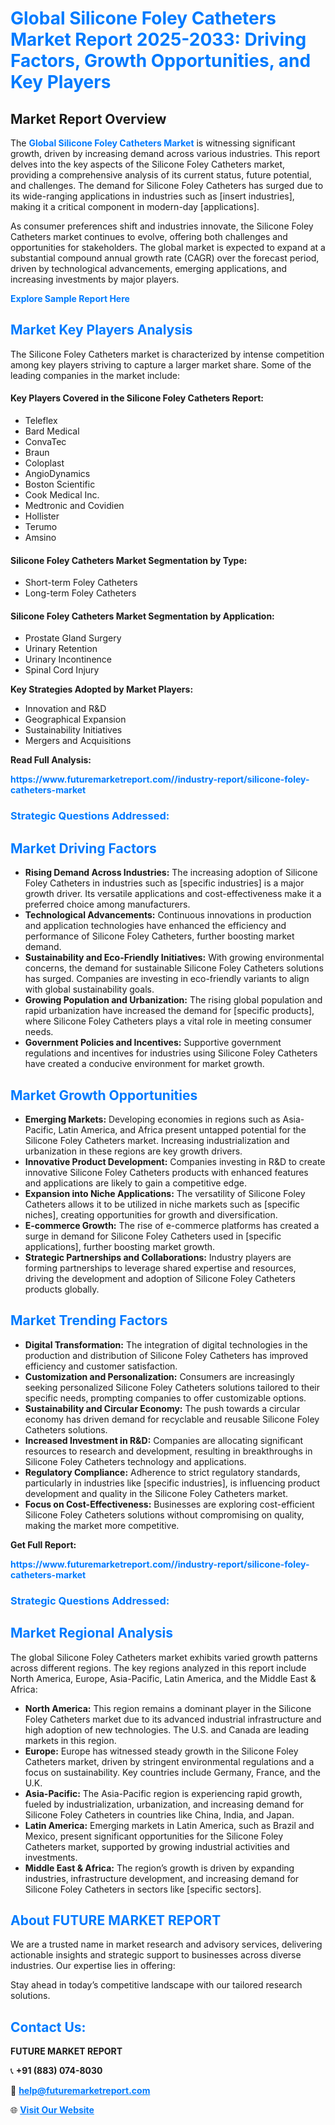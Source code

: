 <h1 style="color: #007BFF;">Global Silicone Foley Catheters Market Report 2025-2033: Driving Factors, Growth Opportunities, and Key Players</h1>

<section id="overview">
<h2>Market Report Overview</h2>
<p>The <a href="https://www.futuremarketreport.com//industry-report/silicone-foley-catheters-market" style="color: #007BFF; text-decoration: none;"><strong>Global Silicone Foley Catheters Market</strong></a> is witnessing significant growth, driven by increasing demand across various industries. This report delves into the key aspects of the Silicone Foley Catheters market, providing a comprehensive analysis of its current status, future potential, and challenges. The demand for Silicone Foley Catheters has surged due to its wide-ranging applications in industries such as [insert industries], making it a critical component in modern-day [applications].</p>
<p>As consumer preferences shift and industries innovate, the Silicone Foley Catheters market continues to evolve, offering both challenges and opportunities for stakeholders. The global market is expected to expand at a substantial compound annual growth rate (CAGR) over the forecast period, driven by technological advancements, emerging applications, and increasing investments by major players.</p>
</section>

<section id="overview">
<p><a href="https://www.futuremarketreport.com//request-sample/reportId=92714" style="color: #007BFF; text-decoration: none;"><strong>Explore Sample Report Here</strong></a></p>
</section>

<section id="key-players">
<h2 style="color: #007BFF;">Market Key Players Analysis</h2>
<p>The Silicone Foley Catheters market is characterized by intense competition among key players striving to capture a larger market share. Some of the leading companies in the market include:</p>
<h4>Key Players Covered in the Silicone Foley Catheters Report:</h4>
<ul><li>Teleflex</li><li>Bard Medical</li><li>ConvaTec</li><li>Braun</li><li>Coloplast</li><li>AngioDynamics</li><li>Boston Scientific</li><li>Cook Medical Inc.</li><li>Medtronic and Covidien</li><li>Hollister</li><li>Terumo</li><li>Amsino</li></ul>
<h4>Silicone Foley Catheters Market Segmentation by Type:</h4>
<ul><li>Short-term Foley Catheters</li><li>Long-term Foley Catheters</li></ul>

<h4>Silicone Foley Catheters Market Segmentation by Application:</h4>
<ul><li>Prostate Gland Surgery</li><li>Urinary Retention</li><li>Urinary Incontinence</li><li>Spinal Cord Injury</li></ul>
<p><strong>Key Strategies Adopted by Market Players:</strong></p>
<ul>
<li>Innovation and R&D</li>
<li>Geographical Expansion</li>
<li>Sustainability Initiatives</li>
<li>Mergers and Acquisitions</li>
</ul>
</section>

<section>
<p><strong>Read Full Analysis: </strong></p><a href="https://www.futuremarketreport.com//industry-report/silicone-foley-catheters-market" style="color: #007BFF; text-decoration: none;"><strong>https://www.futuremarketreport.com//industry-report/silicone-foley-catheters-market</strong></a>
<h3 style="color: #007BFF;">Strategic Questions Addressed:</h3>
</section>

<section id="driving-factors">
<h2 style="color: #007BFF;">Market Driving Factors</h2>
<ul>
<li><strong>Rising Demand Across Industries:</strong> The increasing adoption of Silicone Foley Catheters in industries such as [specific industries] is a major growth driver. Its versatile applications and cost-effectiveness make it a preferred choice among manufacturers.</li>
<li><strong>Technological Advancements:</strong> Continuous innovations in production and application technologies have enhanced the efficiency and performance of Silicone Foley Catheters, further boosting market demand.</li>
<li><strong>Sustainability and Eco-Friendly Initiatives:</strong> With growing environmental concerns, the demand for sustainable Silicone Foley Catheters solutions has surged. Companies are investing in eco-friendly variants to align with global sustainability goals.</li>
<li><strong>Growing Population and Urbanization:</strong> The rising global population and rapid urbanization have increased the demand for [specific products], where Silicone Foley Catheters plays a vital role in meeting consumer needs.</li>
<li><strong>Government Policies and Incentives:</strong> Supportive government regulations and incentives for industries using Silicone Foley Catheters have created a conducive environment for market growth.</li>
</ul>
</section>

<section id="growth-opportunities">
<h2 style="color: #007BFF;">Market Growth Opportunities</h2>
<ul>
<li><strong>Emerging Markets:</strong> Developing economies in regions such as Asia-Pacific, Latin America, and Africa present untapped potential for the Silicone Foley Catheters market. Increasing industrialization and urbanization in these regions are key growth drivers.</li>
<li><strong>Innovative Product Development:</strong> Companies investing in R&D to create innovative Silicone Foley Catheters products with enhanced features and applications are likely to gain a competitive edge.</li>
<li><strong>Expansion into Niche Applications:</strong> The versatility of Silicone Foley Catheters allows it to be utilized in niche markets such as [specific niches], creating opportunities for growth and diversification.</li>
<li><strong>E-commerce Growth:</strong> The rise of e-commerce platforms has created a surge in demand for Silicone Foley Catheters used in [specific applications], further boosting market growth.</li>
<li><strong>Strategic Partnerships and Collaborations:</strong> Industry players are forming partnerships to leverage shared expertise and resources, driving the development and adoption of Silicone Foley Catheters products globally.</li>
</ul>
</section>

<section id="trending-factors">
<h2 style="color: #007BFF;">Market Trending Factors</h2>
<ul>
<li><strong>Digital Transformation:</strong> The integration of digital technologies in the production and distribution of Silicone Foley Catheters has improved efficiency and customer satisfaction.</li>
<li><strong>Customization and Personalization:</strong> Consumers are increasingly seeking personalized Silicone Foley Catheters solutions tailored to their specific needs, prompting companies to offer customizable options.</li>
<li><strong>Sustainability and Circular Economy:</strong> The push towards a circular economy has driven demand for recyclable and reusable Silicone Foley Catheters solutions.</li>
<li><strong>Increased Investment in R&D:</strong> Companies are allocating significant resources to research and development, resulting in breakthroughs in Silicone Foley Catheters technology and applications.</li>
<li><strong>Regulatory Compliance:</strong> Adherence to strict regulatory standards, particularly in industries like [specific industries], is influencing product development and quality in the Silicone Foley Catheters market.</li>
<li><strong>Focus on Cost-Effectiveness:</strong> Businesses are exploring cost-efficient Silicone Foley Catheters solutions without compromising on quality, making the market more competitive.</li>
</ul>
</section>

<section>
<p><strong>Get Full Report: </strong></p><a href="https://www.futuremarketreport.com//industry-report/silicone-foley-catheters-market" style="color: #007BFF; text-decoration: none;"><strong>https://www.futuremarketreport.com//industry-report/silicone-foley-catheters-market</strong></a>
<h3 style="color: #007BFF;">Strategic Questions Addressed:</h3>
</section>


<section id="regional-analysis">
<h2 style="color: #007BFF;">Market Regional Analysis</h2>
<p>The global Silicone Foley Catheters market exhibits varied growth patterns across different regions. The key regions analyzed in this report include North America, Europe, Asia-Pacific, Latin America, and the Middle East & Africa:</p>
<ul>
<li><strong>North America:</strong> This region remains a dominant player in the Silicone Foley Catheters market due to its advanced industrial infrastructure and high adoption of new technologies. The U.S. and Canada are leading markets in this region.</li>
<li><strong>Europe:</strong> Europe has witnessed steady growth in the Silicone Foley Catheters market, driven by stringent environmental regulations and a focus on sustainability. Key countries include Germany, France, and the U.K.</li>
<li><strong>Asia-Pacific:</strong> The Asia-Pacific region is experiencing rapid growth, fueled by industrialization, urbanization, and increasing demand for Silicone Foley Catheters in countries like China, India, and Japan.</li>
<li><strong>Latin America:</strong> Emerging markets in Latin America, such as Brazil and Mexico, present significant opportunities for the Silicone Foley Catheters market, supported by growing industrial activities and investments.</li>
<li><strong>Middle East & Africa:</strong> The region’s growth is driven by expanding industries, infrastructure development, and increasing demand for Silicone Foley Catheters in sectors like [specific sectors].</li>
</ul>
</section>

<footer>
<h2 style="color: #007BFF;">About FUTURE MARKET REPORT</h2>
<p>We are a trusted name in market research and advisory services, delivering actionable insights and strategic support to businesses across diverse industries. Our expertise lies in offering:</p>

<p>Stay ahead in today’s competitive landscape with our tailored research solutions.</p>

<h2 style="color: #007BFF;">Contact Us:</h2>
<p><strong>FUTURE MARKET REPORT</strong></p>
<p>📞 <strong>+91 (883) 074-8030</strong></p>
<p>📧 <strong><a href="mailto:help@futuremarketreport.com" style="color: #007BFF;">help@futuremarketreport.com</a></strong></p>
<p>🌐 <strong><a href="https://www.futuremarketreport.com/" style="color: #007BFF;">Visit Our Website</a></strong></p>
</footer>